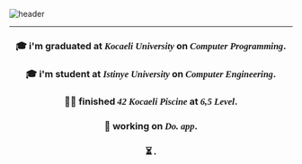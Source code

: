 ![header](https://capsule-render.vercel.app/api?type=waving&color=0:4a4e69,100:8d99ae&text=Hi,%20I%27m%20Talib!%20%F0%9F%91%8B&animation=scaleIn&height=200&&fontSize=24&fontAlignY=40&fontAlign=50&fontColor=FFFFFF)
<hr>
<div style="text-align: center;"> 

<h3> 🎓 i'm graduated at<i style="font-family: Andalé Mono;"> Kocaeli University</i> on <i style="font-family: Andalé Mono;"> Computer Programming</i>.</h3>
 <h3> 🎓 i'm student at<i style="font-family: Andalé Mono;"> Istinye University</i> on <i style="font-family: Andalé Mono;"> Computer Engineering</i>.</h3>
<h3> 👨‍💻 finished <i style="font-family: Andalé Mono;">42 Kocaeli Piscine</i> at <i style="font-family: Andalé Mono;">6,5 Level</i>.</h3>
<h3> 🔧 working on <i style="font-family: Andalé Mono;">Do. app</i>.</h3>
<h3> ⏳ <i style="font-family: Andalé Mono;"Trying to be alive..</i>.</h3>
</div>
